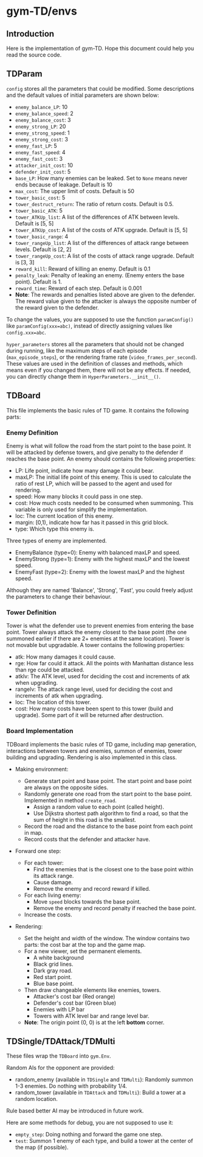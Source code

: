 # gym-TD/envs

## Introduction

Here is the implementation of gym-TD. Hope this document could help you read the source code.

## TDParam

`config` stores all the parameters that could be modified. Some descriptions and the default values of initial parameters are shown below:
- `enemy_balance_LP`: 10
- `enemy_balance_speed`: 2
- `enemy_balance_cost`: 3
- `enemy_strong_LP`: 20
- `enemy_strong_speed`: 1
- `enemy_strong_cost`: 3
- `enemy_fast_LP`: 5
- `enemy_fast_speed`: 4
- `enemy_fast_cost`: 3
- `attacker_init_cost`: 10
- `defender_init_cost`: 5
- `base_LP`: How many enemies can be leaked. Set to `None` means never ends because of leakage. Default is 10
- `max_cost`: The upper limit of costs. Default is 50
- `tower_basic_cost`: 5
- `tower_destruct_return`: The ratio of return costs. Default is 0.5.
- `tower_basic_ATK`: 5
- `tower_ATKUp_list`: A list of the differences of ATK between levels. Default is [5, 5]
- `tower_ATKUp_cost`: A list of the costs of ATK upgrade. Default is [5, 5]
- `tower_basic_range`: 4
- `tower_rangeUp_list`: A list of the differences of attack range between levels. Default is [2, 2]
- `tower_rangeUp_cost`: A list of the costs of attack range upgrade. Default is [3, 3]
- `reward_kill`: Reward of killing an enemy. Default is 0.1
- `penalty_leak`: Penalty of leaking an enemy. (Enemy enters the base point). Default is 1.
- `reward_time`: Reward of each step. Default is 0.001
- **Note**: The rewards and penalties listed above are given to the defender. The reward value given to the attacker is always the opposite number of the reward given to the defender.

To change the values, you are supposed to use the function `paramConfig()` like `paramConfig(xxx=abc)`, instead of directly assigning values like `config.xxx=abc`.

`hyper_parameters` stores all the parameters that should not be changed during running, like the maximum steps of each episode (`max_episode_steps`), or the rendering frame rate (`video_frames_per_second`). These values are used in the definition of classes and methods, which means even if you changed them, there will not be any effects. If needed, you can directly change them in `HyperParameters.__init__()`.

## TDBoard

This file implements the basic rules of TD game. It contains the following parts:

### Enemy Definition

Enemy is what will follow the road from the start point to the base point. It will be attacked by defense towers, and give penalty to the defender if reaches the base point. An enemy should contains the following properties:

- LP: Life point, indicate how many damage it could bear.
- maxLP: The initial life point of this enemy. This is used to calculate the ratio of rest LP, which will be passed to the agent and used for rendering.
- speed: How many blocks it could pass in one step.
- cost: How much costs needed to be consumed when summoning. This variable is only used for simplify the implementation.
- loc: The current location of this enemy.
- margin: [0,1), indicate how far has it passed in this grid block.
- type: Which type this enemy is.

Three types of enemy are implemented.
- EnemyBalance (type=0): Enemy with balanced maxLP and speed.
- EnemyStrong (type=1): Enemy with the highest maxLP and the lowest speed.
- EnemyFast (type=2): Enemy with the lowest maxLP and the highest speed.

Although they are named 'Balance', 'Strong', 'Fast', you could freely adjust the parameters to change their behaviour.

### Tower Definition

Tower is what the defender use to prevent enemies from entering the base point. Tower always attack the enemy closest to the base point (the one summoned earlier if there are 2+ enemies at the same location). Tower is not movable but upgradable. A tower contains the following properties:
- atk: How many damages it could cause.
- rge: How far could it attack. All the points with Manhattan distance less than rge could be attacked.
- atklv: The ATK level, used for deciding the cost and increments of atk when upgrading.
- rangelv: The attack range level, used for deciding the cost and increments of atk when upgrading.
- loc: The location of this tower.
- cost: How many costs have been spent to this tower (build and upgrade). Some part of it will be returned after destruction.

### Board Implementation

TDBoard implements the basic rules of TD game, including map generation, interactions between towers and enemies, summon of enemies, tower building and upgrading. Rendering is also implemented in this class.

- Making environment:
    - Generate start point and base point.
    The start point and base point are always on the opposite sides.
    - Randomly generate one road from the start point to the base point.
    Implemented in method `create_road`.
        - Assign a random value to each point (called height).
        - Use Dijkstra shortest path algorithm to find a road, so that the sum of height in this road is the smallest.
    - Record the road and the distance to the base point from each point in map.
    - Record costs that the defender and attacker have.

- Forward one step:
    - For each tower:
        - Find the enemies that is the closest one to the base point within its attack range.
        - Cause damage.
        - Remove the enemy and record reward if killed.
    - For each living enemy:
        - Move `speed` blocks towards the base point.
        - Remove the enemy and record penalty if reached the base point.
    - Increase the costs.

- Rendering:
    - Set the height and width of the window.
    The window contains two parts: the cost bar at the top and the game map.
    - For a new viewer, set the permanent elements.
        - A white background
        - Black grid lines.
        - Dark gray road.
        - Red start point.
        - Blue base point.
    - Then draw changeable elements like enemies, towers.
        - Attacker's cost bar (Red orange)
        - Defender's cost bar (Green blue)
        - Enemies with LP bar
        - Towers with ATK level bar and range level bar.
    - **Note**: The origin point (0, 0) is at the left **bottom** corner.

## TDSingle/TDAttack/TDMulti

These files wrap the `TDBoard` into `gym.Env`.

Random AIs for the opponent are provided:
- random_enemy (available in `TDSingle` and `TDMulti`): Randomly summon 1-3 enemies. Do nothing with probability 1/4.
- random_tower (available in `TDAttack` and `TDMulti`): Build a tower at a random location.

Rule based better AI may be introduced in future work.

Here are some methods for debug, you are not supposed to use it:
- `empty_step`: Doing nothing and forward the game one step.
- `test`: Summon 1 enemy of each type, and build a tower at the center of the map (if possible).
